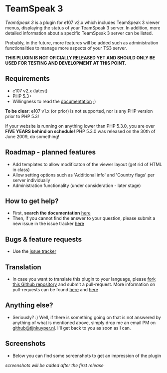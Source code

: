 # TeamSpeak 3 #

*TeamSpeak 3* is a plugin for e107 v2.x which includes TeamSpeak 3 viewer menus, displaying the status of your TeamSpeak 3 server. In addition, more detailed information about a specific TeamSpeak 3 server can be listed. 

Probably, in the future, more features will be added such as administration functionalities to manage more aspects of your TS3 server. 

**THIS PLUGIN IS NOT OFICIALLY RELEASED YET AND SHOULD ONLY BE USED FOR TESTING AND DEVELOPMENT AT THIS POINT.**

## Requirements ##
* e107 v2.x (latest)
* PHP 5.3+
* Willingness to read the [documentation](https://github.com/moc/teamspeak3/wiki) ;)

**To be clear**: e107 v1.x (or prior) is not supported, nor is any PHP version prior to PHP 5.3! 

If your website is running on anything lower than PHP 5.3.0,  you are over  **FIVE YEARS  behind on schedule!** PHP 5.3.0 was released on the 30th of June 2009, do something!


## Roadmap - planned features ##
* Add templates to allow modificaton of the viewer layout (get rid of HTML in class)
* Allow setting options such as 'Additional info' and 'Country flags' per server individually
* Administration functionality (under consideration - later stage)


## How to get help? ##

* First, **search the documentation** [here](https://github.com/Moc/teamspeak3/wiki)
* Then, if you cannot find the answer to your question, please submit a new issue in the issue tracker [here](https://github.com/Moc/teamspeak3/issues)


## Bugs &  feature requests ##
* Use the [issue tracker](https://github.com/Moc/teamspeak3/issues)


## Translation ##
* In case you want to translate this plugin to your language, please [fork this Github repository](https://help.github.com/articles/fork-a-repo) and submit a pull-request. More information on pull-requests can be found [here](https://help.github.com/articles/using-pull-requests) and [here](http://guides.github.com/overviews/flow/)
 

## Anything else? ##
* Seriously? :) Well, if there is something going on that is not answered by anything of what is mentioned above, simply drop me an email PM on github@tijnkuyper.nl. I'll get back to you as soon as I can.


## Screenshots ##
* Below you can find some screenshots to get an impression of the plugin

*screenshots will be added after the first release*